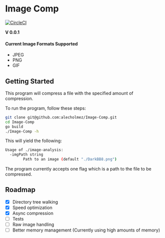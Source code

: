 # Image Comp
[![CircleCI](https://circleci.com/gh/alecholmez/Image-Comp/tree/develop.svg?style=svg)](https://circleci.com/gh/alecholmez/Image-Comp/tree/develop)

__V 0.0.1__
#### Current Image Formats Supported
-   JPEG
-   PNG
-   GIF

## Getting Started
This program will compress a file with the specified amount of compression.

To run the program, follow these steps:
```bash
git clone git@github.com:alecholmez/Image-Comp.git
cd Image-Comp
go build
./Image-Comp -h
```
This will yield the following:
```bash
Usage of ./image-analysis:
  -imgPath string
        Path to an image (default "./DarkBB8.png")
```
The program currently accepts one flag which is a path to the file to be compressed.

## Roadmap
-   [X] Directory tree walking
-   [X] Speed optimization
-   [X] Async compression
-   [ ] Tests
-   [ ] Raw image handling
-   [ ] Better memory management (Currently using high amounts of memory)
